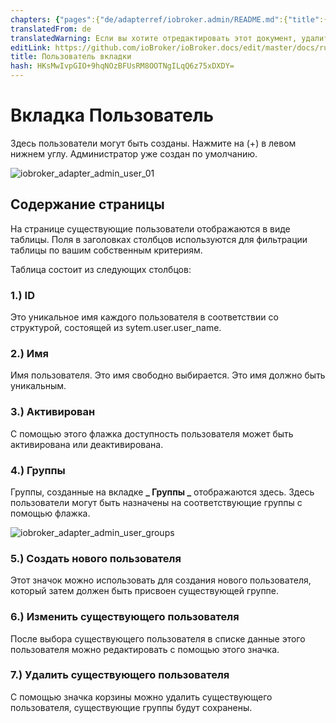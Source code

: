 ```yaml
---
chapters: {"pages":{"de/adapterref/iobroker.admin/README.md":{"title":{"de":"no title"},"content":"de/adapterref/iobroker.admin/README.md"},"de/adapterref/iobroker.admin/admin/tab-adapters.md":{"title":{"de":"Der Reiter Adapter"},"content":"de/adapterref/iobroker.admin/admin/tab-adapters.md"},"de/adapterref/iobroker.admin/admin/tab-instances.md":{"title":{"de":"Der Reiter Instanzen"},"content":"de/adapterref/iobroker.admin/admin/tab-instances.md"},"de/adapterref/iobroker.admin/admin/tab-objects.md":{"title":{"de":"Der Reiter Objekte"},"content":"de/adapterref/iobroker.admin/admin/tab-objects.md"},"de/adapterref/iobroker.admin/admin/tab-states.md":{"title":{"de":"Der Reiter Zustände"},"content":"de/adapterref/iobroker.admin/admin/tab-states.md"},"de/adapterref/iobroker.admin/admin/tab-groups.md":{"title":{"de":"Der Reiter Gruppen"},"content":"de/adapterref/iobroker.admin/admin/tab-groups.md"},"de/adapterref/iobroker.admin/admin/tab-users.md":{"title":{"de":"Der Reiter Benutzer"},"content":"de/adapterref/iobroker.admin/admin/tab-users.md"},"de/adapterref/iobroker.admin/admin/tab-events.md":{"title":{"de":"Der Reiter Ereignisse"},"content":"de/adapterref/iobroker.admin/admin/tab-events.md"},"de/adapterref/iobroker.admin/admin/tab-hosts.md":{"title":{"de":"Der Reiter Hosts"},"content":"de/adapterref/iobroker.admin/admin/tab-hosts.md"},"de/adapterref/iobroker.admin/admin/tab-enums.md":{"title":{"de":"Der Reiter Aufzählungen"},"content":"de/adapterref/iobroker.admin/admin/tab-enums.md"},"de/adapterref/iobroker.admin/admin/tab-log.md":{"title":{"de":"Der Reiter Log"},"content":"de/adapterref/iobroker.admin/admin/tab-log.md"},"de/adapterref/iobroker.admin/admin/tab-system.md":{"title":{"de":"Die Systemeinstellungen"},"content":"de/adapterref/iobroker.admin/admin/tab-system.md"}}}
translatedFrom: de
translatedWarning: Если вы хотите отредактировать этот документ, удалите поле «translatedFrom», в противном случае этот документ будет снова автоматически переведен
editLink: https://github.com/ioBroker/ioBroker.docs/edit/master/docs/ru/adapterref/iobroker.admin/admin/tab-users.md
title: Пользователь вкладки
hash: HKsMwIvpGIO+9hqNOzBFUsRM8OOTNgILqQ6z75xDXDY=
---
```

# Вкладка Пользователь
Здесь пользователи могут быть созданы. Нажмите на (+) в левом нижнем углу. Администратор уже создан по умолчанию.

![iobroker_adapter_admin_user_01](../../../../de/adapterref/iobroker.admin/admin/img/tab-user_01-1.jpg)

## Содержание страницы
На странице существующие пользователи отображаются в виде таблицы. Поля в заголовках столбцов используются для фильтрации таблицы по вашим собственным критериям.

Таблица состоит из следующих столбцов:

### **1.) ID**
Это уникальное имя каждого пользователя в соответствии со структурой, состоящей из sytem.user.user_name.

### **2.) Имя**
Имя пользователя. Это имя свободно выбирается. Это имя должно быть уникальным.

### **3.) Активирован**
С помощью этого флажка доступность пользователя может быть активирована или деактивирована.

### **4.) Группы**
Группы, созданные на вкладке **_ Группы _** отображаются здесь. Здесь пользователи могут быть назначены на соответствующие группы с помощью флажка.

![iobroker_adapter_admin_user_groups](../../../../de/adapterref/iobroker.admin/admin/img/tab-user_Groups.jpg)

### **5.) Создать нового пользователя**
Этот значок можно использовать для создания нового пользователя, который затем должен быть присвоен существующей группе.

### **6.) Изменить существующего пользователя**
После выбора существующего пользователя в списке данные этого пользователя можно редактировать с помощью этого значка.

### **7.) Удалить существующего пользователя**
С помощью значка корзины можно удалить существующего пользователя, существующие группы будут сохранены.

